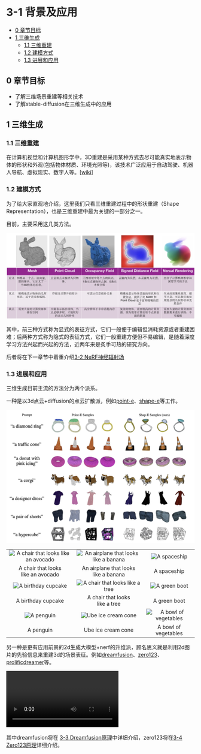 # 3-1 背景及应用

   * [0 章节目标](#0-章节目标)
   * [1 三维生成](#1-三维生成)
      * [1.1 三维重建](#11-三维重建)
      * [1.2 建模方式](#12-建模方式)
      * [1.3 进展和应用](#13-进展和应用)

    
## 0 章节目标

- 了解三维场景重建等相关技术
- 了解stable-diffusion在三维生成中的应用

## 1 三维生成

### 1.1 三维重建
在计算机视觉和计算机图形学中，3D重建是采用某种方式去尽可能真实地表示物体的形状和外观(包括物体材质、环境光照等)，该技术广泛应用于自动驾驶、机器人导航、虚拟现实、数字人等。[[wiki](https://en.wikipedia.org/wiki/3D_reconstruction)]


### 1.2 建模方式
为了给大家直观地介绍，这里我们只看三维重建过程中的形状重建（Shape Representation），也是三维重建中最为关键的一部分之一。

目前，主要采用这几类方法。

![形状建模的主要方式](/content/images/3-1_1-shape-representation.png)


其中，前三种方式称为显式的表征方式，它们一般便于编辑但消耗资源或者重建困难；后两种方式称为隐式的表征方式，它们一般重建方便但不易编辑，是随着深度学习方法兴起而兴起的方法，近两年来是炙手可热的研究方向。

后者将在下一章节中着重介绍[3-2 NeRF神经辐射场](https://en.wikipedia.org/wiki/Neural_radiance_field)

### 1.3 进展和应用
三维生成目前主流的方法分为两个派系。

一种是以3d点云+diffusion的点云扩散派，例如[point-e](https://github.com/openai/point-e)、[shape-e](https://github.com/openai/shap-e)等工作。

![3d点云+diffusion](/content/images/3-1_2-3d-diffusion.png)


<table>
    <tbody>
        <tr>
            <td align="center">
                <img src="https://github.com/openai/shap-e/blob/main/samples/a_chair_that_looks_like_an_avocado/2.gif" alt="A chair that looks like an avocado">
            </td>
            <td align="center">
                <img src="https://github.com/openai/shap-e/blob/main/samples/an_airplane_that_looks_like_a_banana/3.gif" alt="An airplane that looks like a banana">
            </td align="center">
            <td align="center">
                <img src="https://github.com/openai/shap-e/blob/main/samples/a_spaceship/0.gif" alt="A spaceship">
            </td>
        </tr>
        <tr>
            <td align="center">A chair that looks<br>like an avocado</td>
            <td align="center">An airplane that looks<br>like a banana</td>
            <td align="center">A spaceship</td>
        </tr>
        <tr>
            <td align="center">
                <img src="https://github.com/openai/shap-e/blob/main/samples/a_birthday_cupcake/3.gif" alt="A birthday cupcake">
            </td>
            <td align="center">
                <img src="https://github.com/openai/shap-e/blob/main/samples/a_chair_that_looks_like_a_tree/2.gif" alt="A chair that looks like a tree">
            </td>
            <td align="center">
                <img src="https://github.com/openai/shap-e/blob/main/samples/a_green_boot/3.gif" alt="A green boot">
            </td>
        </tr>
        <tr>
            <td align="center">A birthday cupcake</td>
            <td align="center">A chair that looks<br>like a tree</td>
            <td align="center">A green boot</td>
        </tr>
        <tr>
            <td align="center">
                <img src="https://github.com/openai/shap-e/blob/main/samples/a_penguin/1.gif" alt="A penguin">
            </td>
            <td align="center">
                <img src="https://github.com/openai/shap-e/blob/main/samples/ube_ice_cream_cone/3.gif" alt="Ube ice cream cone">
            </td>
            <td align="center">
                <img src="https://github.com/openai/shap-e/blob/main/samples/a_bowl_of_vegetables/2.gif" alt="A bowl of vegetables">
            </td>
        </tr>
        <tr>
            <td align="center">A penguin</td>
            <td align="center">Ube ice cream cone</td>
            <td align="center">A bowl of vegetables</td>
        </tr>
    </tbody>
<table>


另一种是更有应用前景的2d生成大模型+nerf的升维派，顾名思义就是利用2d图片的先验信息来重建3d的场景表征。例如[dreamfusion](https://dreamfusion3d.github.io/)、[zero123](https://zero123.cs.columbia.edu/)、[prolificdreamer](https://github.com/thu-ml/prolificdreamer)等。

<video src="https://user-images.githubusercontent.com/25863658/232403162-51b69000-a242-4b8c-9cd9-4242b09863fa.mp4" controls>
  你的浏览器不支持 <code>video</code> 标签。
</video>

其中dreamfusion将在 [3-3 Dreamfusion原理]()中详细介绍，zero123将在[3-4 Zero123原理]()详细介绍。





